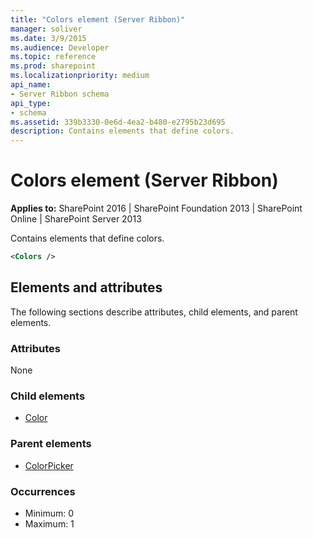 ```yaml
---
title: "Colors element (Server Ribbon)"
manager: soliver
ms.date: 3/9/2015
ms.audience: Developer
ms.topic: reference
ms.prod: sharepoint
ms.localizationpriority: medium
api_name:
- Server Ribbon schema
api_type:
- schema
ms.assetid: 339b3330-0e6d-4ea2-b480-e2795b23d695
description: Contains elements that define colors.
---
```


# Colors element (Server Ribbon)

**Applies to:** SharePoint 2016 | SharePoint Foundation 2013 | SharePoint Online | SharePoint Server 2013
  
Contains elements that define colors. 
  
```XML
<Colors />
```

## Elements and attributes

The following sections describe attributes, child elements, and parent elements.

### Attributes

None
  
### Child elements

- [Color](color-element.md)
   
### Parent elements

- [ColorPicker](colorpicker-element.md)
   
### Occurrences

- Minimum: 0
- Maximum: 1  
   


